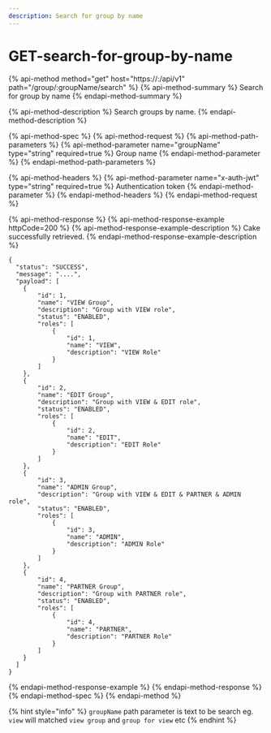 ```yaml
---
description: Search for group by name
---
```


# GET-search-for-group-by-name

{% api-method method="get" host="https://<host>:<port>/api/v1" path="/group/:groupName/search" %}
{% api-method-summary %}
Search for group by name
{% endapi-method-summary %}

{% api-method-description %}
Search groups by name.
{% endapi-method-description %}

{% api-method-spec %}
{% api-method-request %}
{% api-method-path-parameters %}
{% api-method-parameter name="groupName" type="string" required=true %}
Group name
{% endapi-method-parameter %}
{% endapi-method-path-parameters %}

{% api-method-headers %}
{% api-method-parameter name="x-auth-jwt" type="string" required=true %}
Authentication token 
{% endapi-method-parameter %}
{% endapi-method-headers %}
{% endapi-method-request %}

{% api-method-response %}
{% api-method-response-example httpCode=200 %}
{% api-method-response-example-description %}
Cake successfully retrieved.
{% endapi-method-response-example-description %}

```
{
  "status": "SUCCESS",
  "message": "....",
  "payload": [
    {
        "id": 1,
        "name": "VIEW Group",
        "description": "Group with VIEW role",
        "status": "ENABLED",
        "roles": [
            {
                "id": 1,
                "name": "VIEW",
                "description": "VIEW Role"
            }
        ]
    },
    {
        "id": 2,
        "name": "EDIT Group",
        "description": "Group with VIEW & EDIT role",
        "status": "ENABLED",
        "roles": [
            {
                "id": 2,
                "name": "EDIT",
                "description": "EDIT Role"
            }
        ]
    },
    {
        "id": 3,
        "name": "ADMIN Group",
        "description": "Group with VIEW & EDIT & PARTNER & ADMIN role",
        "status": "ENABLED",
        "roles": [
            {
                "id": 3,
                "name": "ADMIN",
                "description": "ADMIN Role"
            }
        ]
    },
    {
        "id": 4,
        "name": "PARTNER Group",
        "description": "Group with PARTNER role",
        "status": "ENABLED",
        "roles": [
            {
                "id": 4,
                "name": "PARTNER",
                "description": "PARTNER Role"
            }
        ]
    }
  ]
}
```
{% endapi-method-response-example %}
{% endapi-method-response %}
{% endapi-method-spec %}
{% endapi-method %}

{% hint style="info" %}
`groupName` path parameter is text to be search eg. `view` will matched `view group` and `group for view` etc
{% endhint %}

